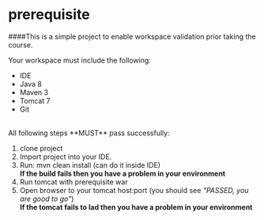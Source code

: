 prerequisite
============

####This is a simple project to enable workspace validation prior taking the course.

Your workspace must include the following:
- IDE
- Java 8
- Maven 3
- Tomcat 7
- Git

<br/>
All following steps **MUST** pass successfully:

1. clone project
2. Import project into your IDE.
3. Run: mvn clean install (can do it inside IDE)<br/>
**If the build fails then you have a problem in your environment**
4. Run tomcat with prerequisite war 
5. Open browser to your tomcat host:port (you should see *"PASSED, you are good to go"*)<br/>
**If the tomcat fails to lad then you have a problem in your environment**<br/>


